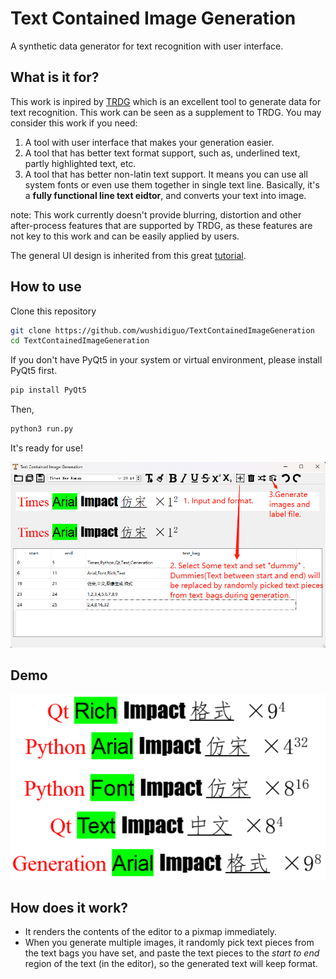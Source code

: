 # Text Contained Image Generation
A synthetic data generator for text recognition with user interface.

## What is it for?
This work is inpired by [TRDG](https://github.com/Belval/TextRecognitionDataGenerator) which is an excellent tool to generate data for text recognition. This work can be seen as a supplement to TRDG. You may consider this work if you need:
1. A tool with user interface that makes your generation easier.
2. A tool that has better text format support, such as, underlined text, partly highlighted text, etc.
3. A tool that has better non-latin text support. It means you can use all system fonts or even use them together in single text line.
Basically, it's a **fully functional line text eidtor**, and converts your text into image.

note: This work currently doesn't provide blurring, distortion and other after-process features that are supported by TRDG, as these features are not key to this work and can be easily applied by users.

The general UI design is inherited from this great [tutorial](https://github.com/goldsborough/Writer-Tutorial).

## How to use
Clone this repository
```bash
git clone https://github.com/wushidiguo/TextContainedImageGeneration
cd TextContainedImageGeneration
```
If you don't have PyQt5 in your system or virtual environment, please install PyQt5 first.
```bash
pip install PyQt5
```
Then,
```bash
python3 run.py
```
It's ready for use!

![usage.png](assets/usage.png)

## Demo
![effect.png](assets/effect.png)

## How does it work?
- It renders the contents of the editor to a pixmap immediately. 
- When you generate multiple images, it randomly pick text pieces from the text bags you have set, and paste the text pieces to the *start to end* region of the text (in the editor), so the generated text will keep format.